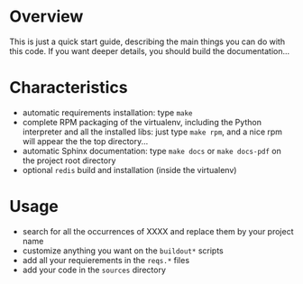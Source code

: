 Overview
========

This is just a quick start guide, describing the main things you can do with this code.
If you want deeper details, you should build the documentation...


Characteristics
===============

- automatic requirements installation: type `make`
- complete RPM packaging of the virtualenv, including the Python interpreter and
  all the installed libs: just type `make rpm`, and a nice rpm will appear the
  the top directory...
- automatic Sphinx documentation: type `make docs` or `make docs-pdf` on the
  project root directory
- optional `redis` build and installation (inside the virtualenv)

Usage
=====

- search for all the occurrences of XXXX and replace them by your project name
- customize anything you want on the `buildout*` scripts
- add all your requierements in the `reqs.*` files
- add your code in the `sources` directory



